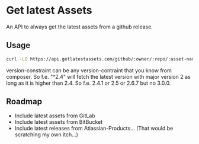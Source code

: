 # Get latest Assets

An API to always get the latest assets from a github release.

## Usage

```bash
curl -LO https://api.getlatestassets.com/github/:owner/:repo/:asset-name[?version=version-constraint]
```

version-constraint can be any version-contraint that you know from composer. So f.e. "^2.4" will fetch the latest version with major version 2 as long as it is higher than 2.4. So f.e. 2.4.1 or 2.5 or 2.6.7 but no 3.0.0.

## Roadmap

* Include latest assets from GitLab
* Include latest assets from BitBucket
* Include latest releases from Atlassian-Products… (That would be scratching my own itch…)
